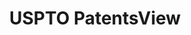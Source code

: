 ---
citation: Attribution should be given to PatentsView for use, distribution, or derivative
  works.
code: https://github.com/CSSIP-AIR/PatentsView-Code-Snippets/
cost: None
description: PatentsView includes US patent data including raw data and disambugations
  of inventors and assignees, also inventor gender.
documentation: Provided at link
location: https://www.patentsview.org/download/
record_creation_timestamp: 12/2/2020 17:20:46
shortname: patentsview
terms_of_use: Creative Commons Attribution 4.0 International License.
timeframe: 1963-1999
title: USPTO PatentsView
uuid: cf1780b1-e265-4e49-8d1d-83b9cfe0fd9a
---